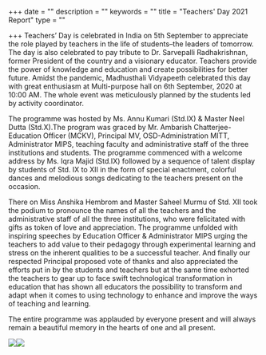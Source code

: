 +++
date = ""
description = ""
keywords = ""
title = "Teachers' Day 2021 Report"
type = ""

+++
Teachers’ Day is celebrated in India on 5th September to appreciate the role played by teachers in the life of students–the leaders of tomorrow. The day is also celebrated to pay tribute to Dr. Sarvepalli Radhakrishnan, former President of the country and a visionary educator. Teachers provide the power of knowledge and education and create possibilities for better future. Amidst the pandemic, Madhusthali Vidyapeeth celebrated this day with great enthusiasm at Multi-purpose hall on 6th September, 2020 at 10:00 AM. The whole event was meticulously planned by the students led by activity coordinator.

The programme was hosted by Ms. Annu Kumari (Std.IX) & Master Neel Dutta (Std.X).The program was graced by Mr. Ambarish Chatterjee- Education Officer (MCKV), Principal MV, OSD-Administration MITT, Administrator MIPS, teaching faculty and administrative staff of the three institutions and students. The programme commenced with a welcome address by Ms. Iqra Majid (Std.IX) followed by a sequence of talent display by students of Std. IX to XII in the form of special enactment, colorful dances and melodious songs dedicating to the teachers present on the occasion.

There on Miss Anshika Hembrom and Master Saheel Murmu of Std. XII took the podium to pronounce the names of all the teachers and the administrative staff of all the three institutions, who were felicitated with gifts as token of love and appreciation. The programme unfolded with inspiring speeches by Education Officer & Administrator MIPS urging the teachers to add value to their pedagogy through experimental learning and stress on the inherent qualities to be a successful teacher. And finally our respected Principal proposed vote of thanks and also appreciated the efforts put in by the students and teachers but at the same time exhorted the teachers to gear up to face swift technological transformation in education that has shown all educators the possibility to transform and adapt when it comes to using technology to enhance and improve the ways of teaching and learning.

  
 The entire programme was applauded by everyone present and will always remain a beautiful memory in the hearts of one and all present.

![](/uploads/2021/09/08/001.jpg)![](/uploads/2021/09/08/002.jpg)